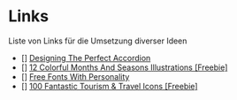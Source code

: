 # Links

Liste von Links für die Umsetzung diverser Ideen

* [] [Designing The Perfect Accordion](https://www.smashingmagazine.com/2017/06/designing-perfect-accordion-checklist/)
* [] [12 Colorful Months And Seasons Illustrations [Freebie]](https://www.smashingmagazine.com/2016/06/freebie-months-and-seasons-set-png-svg-eps-ai/)
* [] [Free Fonts With Personality](https://www.smashingmagazine.com/2016/02/free-fonts-with-personality/)
* [] [100 Fantastic Tourism & Travel Icons [Freebie]](https://www.smashingmagazine.com/2014/12/freebie-tourism-travel-icon-set-100-icons-png-svg/)